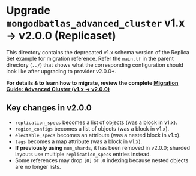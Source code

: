 # Upgrade `mongodbatlas_advanced_cluster` v1.x → v2.0.0 (Replicaset)

This directory contains the deprecated v1.x schema version of the Replica Set example for migration reference.
Refer the `main.tf` in the parent directory (`../`) that shows what the corresponding configuration should look like after upgrading to provider v2.0.0+.

**For details & to learn how to migrate, review the complete [Migration Guide: Advanced Cluster (v1.x → v2.0.0)](https://registry.terraform.io/providers/mongodb/mongodbatlas/latest/docs/guides/migrate-to-advanced-cluster-2.0#how-to-migrate)**

## Key changes in v2.0.0
- `replication_specs` becomes a list of objects (was a block in v1.x).
- `region_configs` becomes a list of objects (was a block in v1.x).
- `electable_specs` becomes an attribute (was a nested block in v1.x).
- `tags` becomes a map attribute (was a block in v1.x).
- **If previously using** `num_shards`, it has been removed in v2.0.0; sharded layouts use multiple `replication_specs` entries instead.
- Some references may drop `[0]` or `.0` indexing because nested objects are no longer lists.
